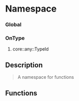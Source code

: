 # Namespace

### Global

### OnType

1. core::any::TypeId

## Description

>  A namespace for functions

## Functions

